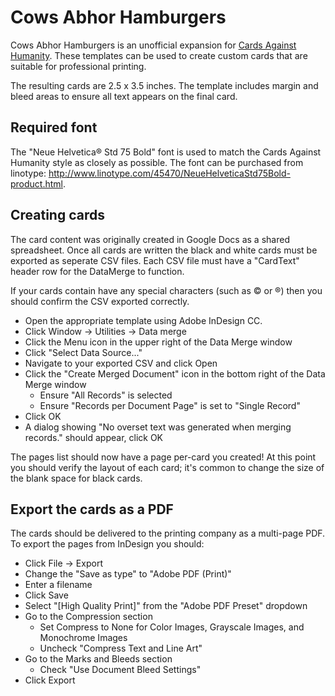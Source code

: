 # Cows Abhor Hamburgers
Cows Abhor Hamburgers is an unofficial expansion for
[Cards Against Humanity](http://cardsagainsthumanity.com). These templates
can be used to create custom cards that are suitable for professional
printing.

The resulting cards are 2.5 x 3.5 inches. The template includes margin and
bleed areas to ensure all text appears on the final card.

## Required font
The "Neue Helvetica® Std 75 Bold" font is used to match the Cards Against
Humanity style as closely as possible. The font can be purchased from
linotype: http://www.linotype.com/45470/NeueHelveticaStd75Bold-product.html.

## Creating cards
The card content was originally created in Google Docs as a shared spreadsheet.
Once all cards are written the black and white cards must be exported as
seperate CSV files. Each CSV file must have a "CardText" header row for the
DataMerge to function.

If your cards contain have any special characters (such as © or ®) then you
should confirm the CSV exported correctly.

* Open the appropriate template using Adobe InDesign CC.
* Click Window → Utilities → Data merge
* Click the Menu icon in the upper right of the Data Merge window
* Click "Select Data Source..."
* Navigate to your exported CSV and click Open
* Click the "Create Merged Document" icon in the bottom right of the Data Merge window
  * Ensure "All Records" is selected
  * Ensure "Records per Document Page" is set to "Single Record" 
* Click OK
* A dialog showing "No overset text was generated when merging records." should appear, click OK

The pages list should now have a page per-card you created! At this point you
should verify the layout of each card; it's common to change the size of the
blank space for black cards.

## Export the cards as a PDF
The cards should be delivered to the printing company as a multi-page PDF.
To export the pages from InDesign you should:

* Click File → Export
* Change the "Save as type" to "Adobe PDF (Print)"
* Enter a filename
* Click Save
* Select "[High Quality Print]" from the "Adobe PDF Preset" dropdown
* Go to the Compression section
  * Set Compress to None for Color Images, Grayscale Images, and Monochrome Images
  * Uncheck "Compress Text and Line Art"
* Go to the Marks and Bleeds section
  * Check "Use Document Bleed Settings"
* Click Export
